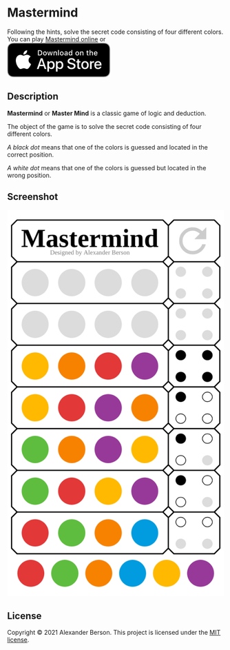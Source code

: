 # Mastermind

Following the hints, solve the secret code consisting of four different colors.<br>
You can play [Mastermind online](https://alex-berson.github.io/mastermind/) or <br>
[<img src="images/Download_on_the_App_Store_Badge_US-UK_RGB_blk_092917.svg">](https://apps.apple.com/us/app/mastermind/id1553588319)

## Description

**Mastermind** or **Master Mind** is a classic game of logic and deduction.<br>

The object of the game is to solve the secret code consisting of four different colors.<br>

_A black dot_ means that one of the colors is guessed and located in the correct position.<br> 

_A white dot_ means that one of the colors is guessed but located in the wrong position.<br>

## Screenshot

<p align="center">
  <img src="images/screenshot.png" alt="Screenshot">
</p>

## License

Copyright &copy; 2021 Alexander Berson. This project is licensed under the [MIT license](LICENSE.txt "MIT License").

